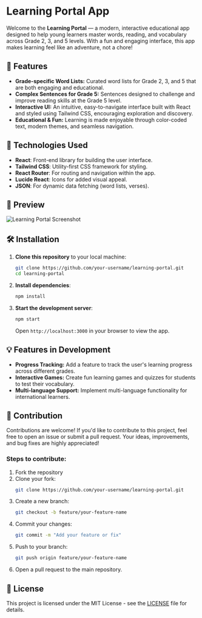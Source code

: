# Learning Portal App

Welcome to the **Learning Portal** — a modern, interactive educational app designed to help young learners master words, reading, and vocabulary across Grade 2, 3, and 5 levels. With a fun and engaging interface, this app makes learning feel like an adventure, not a chore!

## 🚀 Features

- **Grade-specific Word Lists:** Curated word lists for Grade 2, 3, and 5 that are both engaging and educational.
- **Complex Sentences for Grade 5:** Sentences designed to challenge and improve reading skills at the Grade 5 level.
- **Interactive UI:** An intuitive, easy-to-navigate interface built with React and styled using Tailwind CSS, encouraging exploration and discovery.
- **Educational & Fun:** Learning is made enjoyable through color-coded text, modern themes, and seamless navigation.
  
## 🌟 Technologies Used

- **React**: Front-end library for building the user interface.
- **Tailwind CSS**: Utility-first CSS framework for styling.
- **React Router**: For routing and navigation within the app.
- **Lucide React**: Icons for added visual appeal.
- **JSON**: For dynamic data fetching (word lists, verses).

## 📸 Preview

![Learning Portal Screenshot](path-to-screenshot.png)

## 🛠️ Installation

1. **Clone this repository** to your local machine:
    ```bash
    git clone https://github.com/your-username/learning-portal.git
    cd learning-portal
    ```

2. **Install dependencies**:
    ```bash
    npm install
    ```

3. **Start the development server**:
    ```bash
    npm start
    ```

    Open `http://localhost:3000` in your browser to view the app.

## 💡 Features in Development

- **Progress Tracking:** Add a feature to track the user's learning progress across different grades.
- **Interactive Games:** Create fun learning games and quizzes for students to test their vocabulary.
- **Multi-language Support:** Implement multi-language functionality for international learners.

## 💬 Contribution

Contributions are welcome! If you'd like to contribute to this project, feel free to open an issue or submit a pull request. Your ideas, improvements, and bug fixes are highly appreciated!

### Steps to contribute:
1. Fork the repository
2. Clone your fork:
    ```bash
    git clone https://github.com/your-username/learning-portal.git
    ```
3. Create a new branch:
    ```bash
    git checkout -b feature/your-feature-name
    ```
4. Commit your changes:
    ```bash
    git commit -m "Add your feature or fix"
    ```
5. Push to your branch:
    ```bash
    git push origin feature/your-feature-name
    ```
6. Open a pull request to the main repository.

## 📄 License

This project is licensed under the MIT License - see the [LICENSE](LICENSE) file for details.
